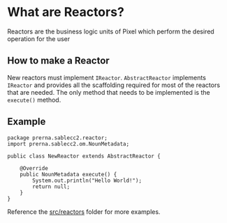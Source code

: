 # What are Reactors?

Reactors are the business logic units of Pixel which perform the desired operation for the user


## How to make a Reactor
New reactors must implement `IReactor`. `AbstractReactor` implements `IReactor` and provides all the scaffolding required for most of the reactors that are needed. The only method that needs to be implemented is the `execute()` method.


##  Example

```
package prerna.sablecc2.reactor;
import prerna.sablecc2.om.NounMetadata;

public class NewReactor extends AbstractReactor {

    @Override
    public NounMetadata execute() {
        System.out.println("Hello World!");
        return null;
    }
}

```

Reference the [src/reactors](https://repo.semoss.org/semoss-training/backend/src/reactors) folder for more examples.